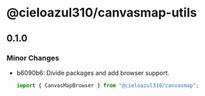 # @cieloazul310/canvasmap-utils

## 0.1.0

### Minor Changes

- b6090b6: Divide packages and add browser support.

  ```ts
  import { CanvasMapBrowser } from "@cieloazul310/canvasmap";
  ```
